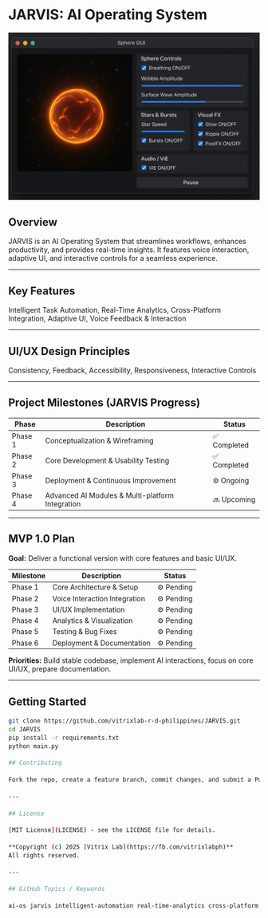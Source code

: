 # JARVIS: AI Operating System

<img src="https://raw.githubusercontent.com/VitrixLab-R-D-Philippines/JARVIS/63e36a8aa13fdfb4a04491af5156329bd1acf8d6/JARVIS%20tager%20GUI.png" alt="JARVIS GUI" width="540">

## Overview

JARVIS is an AI Operating System that streamlines workflows, enhances productivity, and provides real-time insights. It features voice interaction, adaptive UI, and interactive controls for a seamless experience.

---

## Key Features

Intelligent Task Automation, Real-Time Analytics, Cross-Platform Integration, Adaptive UI, Voice Feedback & Interaction

---

## UI/UX Design Principles

Consistency, Feedback, Accessibility, Responsiveness, Interactive Controls

---

## Project Milestones (JARVIS Progress)

| Phase   | Description                               | Status        |
|---------|-------------------------------------------|---------------|
| Phase 1 | Conceptualization & Wireframing           | ✅ Completed  |
| Phase 2 | Core Development & Usability Testing      | ✅ Completed  |
| Phase 3 | Deployment & Continuous Improvement       | ⚙️ Ongoing   |
| Phase 4 | Advanced AI Modules & Multi-platform Integration | 🔜 Upcoming |

---

## MVP 1.0 Plan

**Goal:** Deliver a functional version with core features and basic UI/UX.

| Milestone | Description                      | Status        |
|-----------|----------------------------------|---------------|
| Phase 1   | Core Architecture & Setup        | ⚙️ Pending    |
| Phase 2   | Voice Interaction Integration    | ⚙️ Pending    |
| Phase 3   | UI/UX Implementation             | ⚙️ Pending    |
| Phase 4   | Analytics & Visualization        | ⚙️ Pending    |
| Phase 5   | Testing & Bug Fixes              | ⚙️ Pending    |
| Phase 6   | Deployment & Documentation       | ⚙️ Pending    |

**Priorities:** Build stable codebase, implement AI interactions, focus on core UI/UX, prepare documentation.

---

## Getting Started

```bash
git clone https://github.com/vitrixlab-r-d-philippines/JARVIS.git
cd JARVIS
pip install -r requirements.txt
python main.py

## Contributing

Fork the repo, create a feature branch, commit changes, and submit a Pull Request.

---

## License

[MIT License](LICENSE) - see the LICENSE file for details.

**Copyright (c) 2025 [Vitrix Lab](https://fb.com/vitrixlabph)**  
All rights reserved.

---

## GitHub Topics / Keywords

ai-os jarvis intelligent-automation real-time-analytics cross-platform adaptive-ui voice-interaction tts speech-recognition user-centric-design ui-ux responsive-design accessibility workflow-automation productivity-tools python pyqt5 vispy interactive-ai gui
